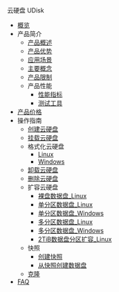 <div class="sidebar_title icon__udisk"> 云硬盘 UDisk</div>

* [概览](/udisk/README)
* 产品简介
    * [产品概述](/udisk/introduction/overview)
    * [产品优势](/udisk/introduction/advantages)
    * [应用场景](/udisk/introduction/scenario)
    * [主要概念](/udisk/introduction/concepts)
    * [产品限制](/udisk/introduction/limit)
    * 产品性能
        * [性能指标](/udisk/introduction/performance/account)
        * [测试工具](/udisk/introduction/performance/rssd)
* [产品价格](/udisk/price)
* 操作指南
    * [创建云硬盘](/udisk/userguide/create)
    * [挂载云硬盘](/udisk/userguide/mount)
    * 格式化云硬盘
        * [Linux](/udisk/userguide/format/linux)
        * [Windows](/udisk/userguide/format/windows)
    * [卸载云硬盘](/udisk/userguide/umount)
    * [删除云硬盘](/udisk/userguide/remove)
    * 扩容云硬盘
        * [裸盘数据盘_Linux](/udisk/userguide/extend/linux_raw)
        * [单分区数据盘_Linux](/udisk/userguide/extend/linux_single)
        * [单分区数据盘_Windows](/udisk/userguide/extend/windows_single)
        * [多分区数据盘_Linux](/udisk/userguide/extend/linux_more)
        * [多分区数据盘_Windows](/udisk/userguide/extend/windows_more)
        * [2TiB数据盘分区扩容_Linux](/udisk/userguide/extend/linux_2tib)
    * 快照
        * [创建快照](/udisk/userguide/snapshot/create)
        * [从快照创建数据盘](/udisk/userguide/snapshot/fromsnapshottodisk)
    * [克隆](/udisk/userguide/clone)
* [FAQ](/udisk/faq)
      
